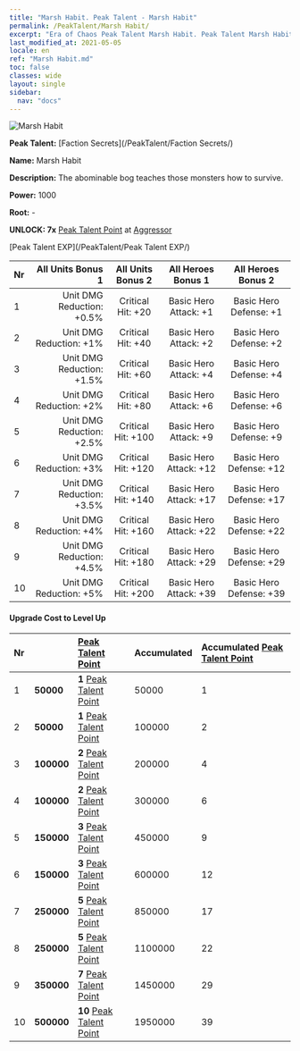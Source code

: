 ```yaml
---
title: "Marsh Habit. Peak Talent - Marsh Habit"
permalink: /PeakTalent/Marsh Habit/
excerpt: "Era of Chaos Peak Talent Marsh Habit. Peak Talent Marsh Habit. Marsh Habit"
last_modified_at: 2021-05-05
locale: en
ref: "Marsh Habit.md"
toc: false
classes: wide
layout: single
sidebar:
  nav: "docs"
---
```


  ![Marsh Habit](/images/pt/talent_3005.png)

  **Peak Talent:** [Faction Secrets](/PeakTalent/Faction Secrets/)

  **Name:** Marsh Habit

  **Description:** The abominable bog teaches those monsters how to survive.

  **Power:** 1000

  **Root:** -

  **UNLOCK: 7x** [Peak Talent Point](/Items/con_934/) at [Aggressor](/PeakTalent/Aggressor/)

  [Peak Talent EXP](/PeakTalent/Peak Talent EXP/)

  | Nr | All Units Bonus 1 | All Units Bonus 2 | All Heroes Bonus 1 | All Heroes Bonus 2 |
  |:---|--------------:|:-------------:|:-------------:|:-------------:|
  | 1 | Unit DMG Reduction: +0.5% | Critical Hit: +20 | Basic Hero Attack: +1 | Basic Hero Defense: +1 |
  | 2 | Unit DMG Reduction: +1% | Critical Hit: +40 | Basic Hero Attack: +2 | Basic Hero Defense: +2 |
  | 3 | Unit DMG Reduction: +1.5% | Critical Hit: +60 | Basic Hero Attack: +4 | Basic Hero Defense: +4 |
  | 4 | Unit DMG Reduction: +2% | Critical Hit: +80 | Basic Hero Attack: +6 | Basic Hero Defense: +6 |
  | 5 | Unit DMG Reduction: +2.5% | Critical Hit: +100 | Basic Hero Attack: +9 | Basic Hero Defense: +9 |
  | 6 | Unit DMG Reduction: +3% | Critical Hit: +120 | Basic Hero Attack: +12 | Basic Hero Defense: +12 |
  | 7 | Unit DMG Reduction: +3.5% | Critical Hit: +140 | Basic Hero Attack: +17 | Basic Hero Defense: +17 |
  | 8 | Unit DMG Reduction: +4% | Critical Hit: +160 | Basic Hero Attack: +22 | Basic Hero Defense: +22 |
  | 9 | Unit DMG Reduction: +4.5% | Critical Hit: +180 | Basic Hero Attack: +29 | Basic Hero Defense: +29 |
  | 10 | Unit DMG Reduction: +5% | Critical Hit: +200 | Basic Hero Attack: +39 | Basic Hero Defense: +39 |


#### Upgrade Cost to Level Up

  | Nr | <i class="fas fa-coins"/> | [Peak Talent Point](/Items/con_934/) | Accumulated <i class="fas fa-coins"/> | Accumulated [Peak Talent Point](/Items/con_934/) |
  |:---|:--------------|:-------------|:-------------|:-------------|
  | 1 | **50000** | **1** [Peak Talent Point](/Items/con_934/) | 50000 | 1 |
  | 2 | **50000** | **1** [Peak Talent Point](/Items/con_934/) | 100000 | 2 |
  | 3 | **100000** | **2** [Peak Talent Point](/Items/con_934/) | 200000 | 4 |
  | 4 | **100000** | **2** [Peak Talent Point](/Items/con_934/) | 300000 | 6 |
  | 5 | **150000** | **3** [Peak Talent Point](/Items/con_934/) | 450000 | 9 |
  | 6 | **150000** | **3** [Peak Talent Point](/Items/con_934/) | 600000 | 12 |
  | 7 | **250000** | **5** [Peak Talent Point](/Items/con_934/) | 850000 | 17 |
  | 8 | **250000** | **5** [Peak Talent Point](/Items/con_934/) | 1100000 | 22 |
  | 9 | **350000** | **7** [Peak Talent Point](/Items/con_934/) | 1450000 | 29 |
  | 10 | **500000** | **10** [Peak Talent Point](/Items/con_934/) | 1950000 | 39 |
